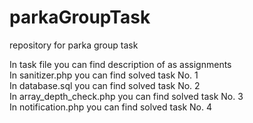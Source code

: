 # parkaGroupTask
repository for parka group task <br />

In task file you can find description of as assignments <br />
In sanitizer.php you can find solved task No. 1 <br />
In database.sql you can find solved task No. 2 <br />
In array_depth_check.php you can find solved task No. 3 <br />
In notification.php you can find solved task No. 4
